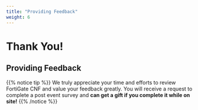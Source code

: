 ```yaml
---
title: "Providing Feedback"
weight: 6
---
```


# Thank You!

## Providing Feedback

{{% notice tip %}}
We truly appreciate your time and efforts to review FortiGate CNF and value your feedback greatly. 
You will receive a request to complete a post event survey and **can get a gift if you complete it while on site!**
{{% /notice %}}
